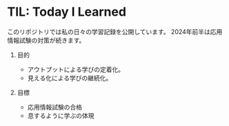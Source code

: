 # TIL: Today I Learned
このリポジトリでは私の日々の学習記録を公開しています。
2024年前半は応用情報試験の対策が続きます。

1. 目的
    - アウトプットによる学びの定着化。
    - 見える化による学びの継続化。

1. 目標
    - 応用情報試験の合格
    - 息するように学ぶの体現
